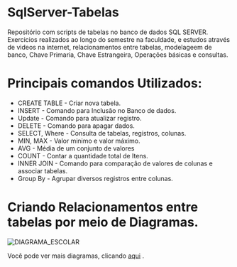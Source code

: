 # SqlServer-Tabelas

Repositório com scripts de tabelas no banco de dados SQL SERVER. Exercicios realizados ao longo do semestre na faculdade, e estudos através de videos na internet, relacionamentos entre tabelas, modelageem de banco, Chave Primaria, Chave Estrangeira, Operações básicas e consultas.

# Principais comandos Utilizados: 
 
- CREATE TABLE - Criar nova tabela. 
- INSERT - Comando para Inclusão no Banco de dados. 
- Update - Comando para atualizar registro.
- DELETE - Comando para apagar dados.
- SELECT, Where - Consulta de tabelas, registros, colunas.
- MIN, MAX - Valor minimo e valor máximo.
- AVG - Média de um conjunto de valores
- COUNT - Contar a quantidade total de Itens.
- INNER JOIN - Comando para comparação de valores de colunas e associar tabelas.
- Group By - Agrupar diversos registros entre colunas.

# Criando Relacionamentos entre tabelas por meio de Diagramas.


![DIAGRAMA_ESCOLAR](https://user-images.githubusercontent.com/66570013/86541628-c0853e00-bee4-11ea-93e1-eefb262d600e.PNG)

Você pode ver mais diagramas, clicando [aqui](https://github.com/cinthiabs/SqlServer-Tabelas/tree/master/DIAGRAMAS) .
